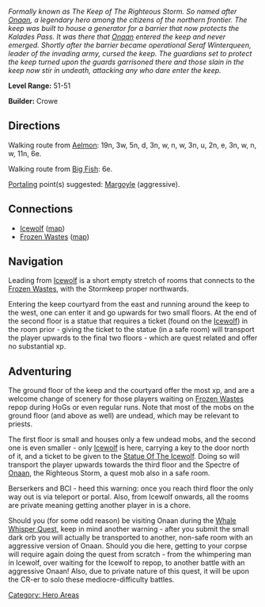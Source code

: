 *Formally known as The Keep of The Righteous Storm. So named after
[Onaan](Onaan "wikilink"), a legendary hero among the citizens of the
northern frontier. The keep was built to house a generator for a barrier
that now protects the Kalades Pass. It was there that
[Onaan](Onaan "wikilink") entered the keep and never emerged. Shortly
after the barrier became operational Seraf Winterqueen, leader of the
invading army, cursed the keep. The guardians set to protect the keep
turned upon the guards garrisoned there and those slain in the keep now
stir in undeath, attacking any who dare enter the keep.*

**Level Range:** 51-51

**Builder:** Crowe

## Directions

Walking route from [Aelmon](Aelmon "wikilink"): 19n, 3w, 5n, d, 3n, w,
n, w, 3n, u, 2n, e, 3n, w, n, w, 11n, 6e.

Walking route from [Big Fish](Big_Fish_In_Cold_Water "wikilink"): 6e.

[Portaling](Portal "wikilink") point(s) suggested:
[Margoyle](Margoyle "wikilink") (aggressive).

## Connections

-   [Icewolf](:Category:Icewolf "wikilink")
    ([map](Icewolf_Map "wikilink"))
-   [Frozen Wastes](:Category:Frozen_Wastes "wikilink")
    ([map](Frozen_Wastes_Map "wikilink"))

## Navigation

Leading from [Icewolf](:Category:Icewolf "wikilink") is a short empty
stretch of rooms that connects to the [Frozen
Wastes](:Category:Frozen_Wastes "wikilink"), with the Stormkeep proper
northwards.

Entering the keep courtyard from the east and running around the keep to
the west, one can enter it and go upwards for two small floors. At the
end of the second floor is a statue that requires a ticket (found on the
[Icewolf](Icewolf_(mob) "wikilink")) in the room prior - giving the
ticket to the statue (in a safe room) will transport the player upwards
to the final two floors - which are quest related and offer no
substantial xp.

## Adventuring

The ground floor of the keep and the courtyard offer the most xp, and
are a welcome change of scenery for those players waiting on [Frozen
Wastes](:Category:Frozen_Wastes "wikilink") repop during HoGs or even
regular runs. Note that most of the mobs on the ground floor (and above
as well) are undead, which may be relevant to priests.

The first floor is small and houses only a few undead mobs, and the
second one is even smaller - only [Icewolf](Icewolf_(mob) "wikilink") is
here, carrying a key to the door north of it, and a ticket to be given
to the [Statue Of The Icewolf](Statue_Of_The_Icewolf "wikilink"). Doing
so will transport the player upwards towards the third floor and the
Spectre of [Onaan](Onaan "wikilink"), the Righteous Storm, a quest mob
also in a safe room.

Berserkers and BCI - heed this warning: once you reach third floor the
only way out is via teleport or portal. Also, from Icewolf onwards, all
the rooms are private meaning getting another player in is a chore.

Should you (for some odd reason) be visiting Onaan during the [Whale
Whisper Quest](Whale_Whisper_Quest "wikilink"), keep in mind another
warning - after you submit the small dark orb you will actually be
transported to another, non-safe room with an aggressive version of
Onaan. Should you die here, getting to your corpse will require again
doing the quest from scratch - from the whimpering man in Icewolf, over
waiting for the Icewolf to repop, to another battle with an aggressive
Onaan! Also, due to private nature of this quest, it will be upon the
CR-er to solo these mediocre-difficulty battles.

[Category: Hero Areas](Category:_Hero_Areas "wikilink")
